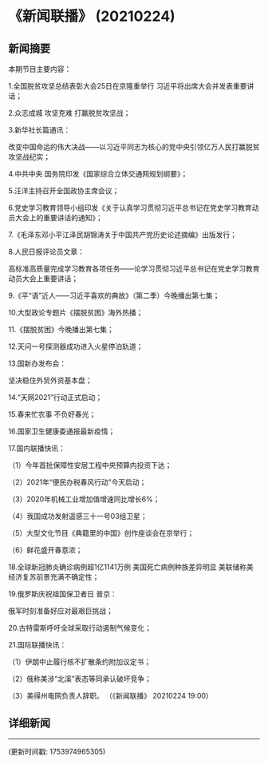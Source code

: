 # 《新闻联播》 (20210224)

## 新闻摘要

本期节目主要内容：


1.全国脱贫攻坚总结表彰大会25日在京隆重举行 习近平将出席大会并发表重要讲话；


2.众志成城 攻坚克难 打赢脱贫攻坚战；


3.新华社长篇通讯：

改变中国命运的伟大决战——以习近平同志为核心的党中央引领亿万人民打赢脱贫攻坚战纪实；


4.中共中央 国务院印发《国家综合立体交通网规划纲要》；


5.汪洋主持召开全国政协主席会议；


6.党史学习教育领导小组印发《关于认真学习贯彻习近平总书记在党史学习教育动员大会上的重要讲话的通知》；


7.《毛泽东邓小平江泽民胡锦涛关于中国共产党历史论述摘编》出版发行；


8.人民日报评论员文章：

高标准高质量完成学习教育各项任务——论学习贯彻习近平总书记在党史学习教育动员大会上重要讲话；


9.《平“语”近人——习近平喜欢的典故》（第二季）今晚播出第七集；


10.大型政论专题片《摆脱贫困》海外热播；


11.《摆脱贫困》今晚播出第七集；


12.天问一号探测器成功进入火星停泊轨道；


13.国新办发布会：

坚决稳住外贸外资基本盘；


14.“天网2021”行动正式启动；


15.春来忙农事 不负好春光；


16.国家卫生健康委通报最新疫情；


17.国内联播快讯：


（1）今年首批保障性安居工程中央预算内投资下达；


（2）2021年“便民办税春风行动”今天启动；


（3）2020年机械工业增加值增速同比增长6%；


（4）我国成功发射遥感三十一号03组卫星；


（5）大型文化节目《典籍里的中国》创作座谈会在京举行；


（6）鲜花盛开春意浓；


18.全球新冠肺炎确诊病例超1亿1141万例 美国死亡病例种族差异明显 美联储称美经济复苏前景充满不确定性；


19.俄罗斯庆祝祖国保卫者日 普京：

俄军时刻准备好应对最艰巨挑战；


20.古特雷斯呼吁全球采取行动遏制气候变化；


21.国际联播快讯：


（1）伊朗中止履行核不扩散条约附加议定书；


（2）俄称美涉“北溪”表态等同承认破坏竞争；


（3）美得州电网负责人辞职。
（《新闻联播》 20210224 19:00）

## 详细新闻

---

(更新时间戳: 1753974965305)

